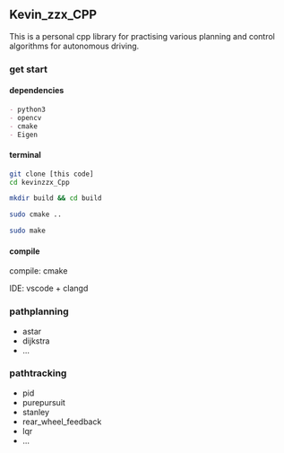 ## Kevin_zzx_CPP

This is a personal cpp library for practising various planning and control algorithms for autonomous driving.

### get start


#### dependencies

```markdown
- python3
- opencv
- cmake
- Eigen
```

#### terminal 

```bash
git clone [this code]
cd kevinzzx_Cpp

mkdir build && cd build

sudo cmake ..

sudo make 

```

#### compile

compile: cmake

IDE: vscode + clangd


### pathplanning

- astar
- dijkstra
- ...

### pathtracking

- pid
- purepursuit
- stanley
- rear_wheel_feedback
- lqr
- ...



